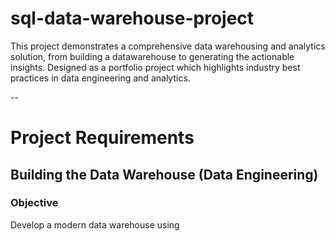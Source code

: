 # sql-data-warehouse-project


This project demonstrates a comprehensive data warehousing and analytics solution, from building a datawarehouse to generating the actionable insights. Designed as a portfolio project which highlights industry best practices in data engineering and analytics.

--

# Project Requirements

## Building the Data Warehouse (Data Engineering)
### Objective
Develop a modern data warehouse using 
